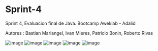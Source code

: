 # Sprint-4
Sprint 4, Evaluacion final de Java. Bootcamp Aweklab - Adalid

Autores : Bastian Mariangel, Ivan Mieres, Patricio Bonin, Roberto Rivas

![image](https://github.com/RobertoRivasL/Sprint-4/assets/131497718/6c4d7af1-37fa-443a-8ea9-6ebe0355777e)
![image](https://github.com/RobertoRivasL/Sprint-4/assets/131497718/56902e5a-ac1a-4912-9759-a510a6fe6d3c)
![image](https://github.com/RobertoRivasL/Sprint-4/assets/131497718/7e1073d0-e502-4ba6-aee2-bd1109ca9c05)
![image](https://github.com/RobertoRivasL/Sprint-4/assets/131497718/aa128c7e-5c21-43a0-8ac4-3f2b78189fc6)
![image](https://github.com/RobertoRivasL/Sprint-4/assets/131497718/211074d6-25d8-4289-be2a-5c1c319bdd77)




